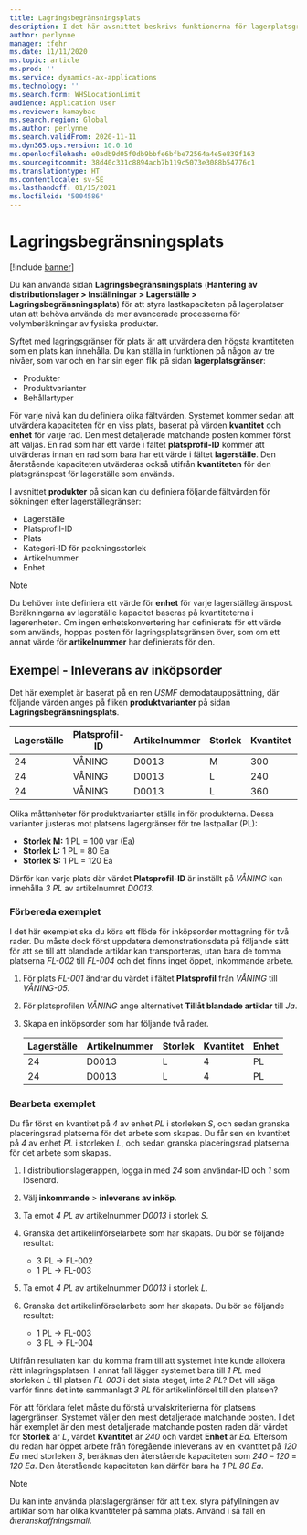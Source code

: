 ```yaml
---
title: Lagringsbegränsningsplats
description: I det här avsnittet beskrivs funktionerna för lagerplatsgränser.
author: perlynne
manager: tfehr
ms.date: 11/11/2020
ms.topic: article
ms.prod: ''
ms.service: dynamics-ax-applications
ms.technology: ''
ms.search.form: WHSLocationLimit
audience: Application User
ms.reviewer: kamaybac
ms.search.region: Global
ms.author: perlynne
ms.search.validFrom: 2020-11-11
ms.dyn365.ops.version: 10.0.16
ms.openlocfilehash: e0adb9d05f0db9bbfe6bfbe72564a4e5e839f163
ms.sourcegitcommit: 38d40c331c8894acb7b119c5073e3088b54776c1
ms.translationtype: HT
ms.contentlocale: sv-SE
ms.lasthandoff: 01/15/2021
ms.locfileid: "5004586"
---
```

# <a name="location-stocking-limits"></a>Lagringsbegränsningsplats

[!include [banner](../includes/banner.md)]

Du kan använda sidan **Lagringsbegränsningsplats** (**Hantering av distributionslager \> Inställningar \> Lagerställe \> Lagringsbegränsningsplats**) för att styra lastkapaciteten på lagerplatser utan att behöva använda de mer avancerade processerna för volymberäkningar av fysiska produkter.

Syftet med lagringsgränser för plats är att utvärdera den högsta kvantiteten som en plats kan innehålla. Du kan ställa in funktionen på någon av tre nivåer, som var och en har sin egen flik på sidan **lagerplatsgränser**:

- Produkter
- Produktvarianter
- Behållartyper

För varje nivå kan du definiera olika fältvärden. Systemet kommer sedan att utvärdera kapaciteten för en viss plats, baserat på värden **kvantitet** och **enhet** för varje rad. Den mest detaljerade matchande posten kommer först att väljas. En rad som har ett värde i fältet **platsprofil-ID** kommer att utvärderas innan en rad som bara har ett värde i fältet **lagerställe**. Den återstående kapaciteten utvärderas också utifrån **kvantiteten** för den platsgränspost för lagerställe som används.

I avsnittet **produkter** på sidan kan du definiera följande fältvärden för sökningen efter lagerställegränser:

- Lagerställe
- Platsprofil-ID
- Plats
- Kategori-ID för packningsstorlek
- Artikelnummer
- Enhet

> [!NOTE]
> Du behöver inte definiera ett värde för **enhet** för varje lagerställegränspost. Beräkningarna av lagerställe kapacitet baseras på kvantiteterna i lagerenheten. Om ingen enhetskonvertering har definierats för ett värde som används, hoppas posten för lagringsplatsgränsen över, som om ett annat värde för **artikelnummer** har definierats för den.

## <a name="example--purchase-order-receiving"></a>Exempel - Inleverans av inköpsorder

Det här exemplet är baserat på en ren *USMF* demodatauppsättning, där följande värden anges på fliken **produktvarianter** på sidan **Lagringsbegränsningsplats**.

| Lagerställe | Platsprofil-ID | Artikelnummer | Storlek | Kvantitet | Enhet |
|-----------|---------------------|-------------|------|----------|------|
| 24        | VÅNING               | D0013       | M    | 300      | Ea   |
| 24        | VÅNING               | D0013       | L    | 240      | Ea   |
| 24        | VÅNING               | D0013       | L    | 360      | Ea   |

Olika måttenheter för produktvarianter ställs in för produkterna. Dessa varianter justeras mot platsens lagergränser för tre lastpallar (PL):

- **Storlek M:** 1 PL = 100 var (Ea)
- **Storlek L:** 1 PL = 80 Ea
- **Storlek S:** 1 PL = 120 Ea

Därför kan varje plats där värdet **Platsprofil-ID** är inställt på *VÅNING* kan innehålla *3* *PL* av artikelnumret *D0013*.

### <a name="prepare-for-the-example"></a>Förbereda exemplet

I det här exemplet ska du köra ett flöde för inköpsorder mottagning för två rader. Du måste dock först uppdatera demonstrationsdata på följande sätt för att se till att blandade artiklar kan transporteras, utan bara de tomma platserna *FL-002* till *FL-004* och det finns inget öppet, inkommande arbete.

1. För plats *FL-001* ändrar du värdet i fältet **Platsprofil** från *VÅNING* till *VÅNING-05*.
1. För platsprofilen *VÅNING* ange alternativet **Tillåt blandade artiklar** till *Ja*.
1. Skapa en inköpsorder som har följande två rader.

    | Lagerställe | Artikelnummer | Storlek | Kvantitet | Enhet |
    |-----------|-------------|------|----------|------|
    | 24        | D0013       | L    | 4        | PL   |
    | 24        | D0013       | L    | 4        | PL   |

### <a name="process-the-example"></a>Bearbeta exemplet

Du får först en kvantitet på *4* av enhet *PL* i storleken *S*, och sedan granska placeringsrad platserna för det arbete som skapas. Du får sen en kvantitet på *4* av enhet *PL* i storleken *L*, och sedan granska placeringsrad platserna för det arbete som skapas.

1. I distributionslagerappen, logga in med *24* som användar-ID och *1* som lösenord.
1. Välj **inkommande** \> **inleverans av inköp**.
1. Ta emot *4* *PL* av artikelnummer *D0013* i storlek *S*.
1. Granska det artikelinförselarbete som har skapats. Du bör se följande resultat:

    - 3 PL -\> FL-002
    - 1 PL -\> FL-003

1. Ta emot *4* *PL* av artikelnummer *D0013* i storlek *L*.
1. Granska det artikelinförselarbete som har skapats. Du bör se följande resultat:

    - 1 PL -\> FL-003
    - 3 PL -\> FL-004

Utifrån resultaten kan du komma fram till att systemet inte kunde allokera rätt inlagringsplatsen. I annat fall lägger systemet bara till *1* *PL* med storleken *L* till platsen *FL-003* i det sista steget, inte *2* *PL*? Det vill säga varför finns det inte sammanlagt *3* *PL* för artikelinförsel till den platsen?

För att förklara felet måste du förstå urvalskriterierna för platsens lagergränser. Systemet väljer den mest detaljerade matchande posten. I det här exemplet är den mest detaljerade matchande posten raden där värdet för **Storlek** är *L*, värdet **Kvantitet** är *240* och värdet **Enhet** är *Ea*. Eftersom du redan har öppet arbete från föregående inleverans av en kvantitet på *120* *Ea* med storleken *S*, beräknas den återstående kapaciteten som *240* – *120* = *120* *Ea*. Den återstående kapaciteten kan därför bara ha *1* *PL* *80* *Ea*.

> [!NOTE]
> Du kan inte använda platslagergränser för att t.ex. styra påfyllningen av artiklar som har olika kvantiteter på samma plats. Använd i så fall en *återanskaffningsmall*.
